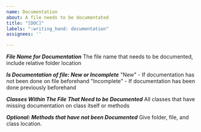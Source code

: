 ```yaml
---
name: Documentation
about: A file needs to be documentated
title: "[DOC]"
labels: ":writing_hand: documentation"
assignees: ''

---
```


***File Name for Documentation***
The file name that needs to be documented, include relative folder location

***Is Documentation of file: New or Incomplete***
"New" - If documentation has not been done on file beforehand
"Incomplete" - If documentation has been done previously beforehand

***Classes Within The File That Need to be Documented*** 
All classes that have missing documentation on class itself or methods

***Optional: Methods that have not been Documented***
Give folder, file, and class location.
